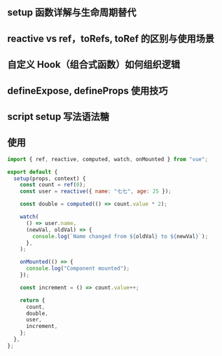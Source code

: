 ## setup 函数详解与生命周期替代

## reactive vs ref，toRefs, toRef 的区别与使用场景

## 自定义 Hook（组合式函数）如何组织逻辑

## defineExpose, defineProps 使用技巧

## script setup 写法语法糖

## 使用

```js
import { ref, reactive, computed, watch, onMounted } from "vue";

export default {
  setup(props, context) {
    const count = ref(0);
    const user = reactive({ name: "七七", age: 25 });

    const double = computed(() => count.value * 2);

    watch(
      () => user.name,
      (newVal, oldVal) => {
        console.log(`Name changed from ${oldVal} to ${newVal}`);
      },
    );

    onMounted(() => {
      console.log("Component mounted");
    });

    const increment = () => count.value++;

    return {
      count,
      double,
      user,
      increment,
    };
  },
};
```
